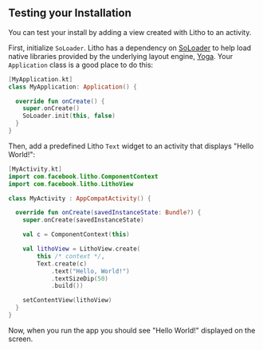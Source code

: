 ## Testing your Installation

You can test your install by adding a view created with Litho to an activity.

First, initialize `SoLoader`. Litho has a dependency on [SoLoader](https://github.com/facebook/SoLoader) to help load native libraries provided by the underlying layout engine, [Yoga](https://yogalayout.com/docs/). Your `Application` class is a good place to do this:

```kotlin
[MyApplication.kt]
class MyApplication: Application() {

  override fun onCreate() {
    super.onCreate()
    SoLoader.init(this, false)
  }
}
```

Then, add a predefined Litho `Text` widget to an activity that displays "Hello World!":

```kotlin
[MyActivity.kt]
import com.facebook.litho.ComponentContext
import com.facebook.litho.LithoView

class MyActivity : AppCompatActivity() {

  override fun onCreate(savedInstanceState: Bundle?) {
    super.onCreate(savedInstanceState)

    val c = ComponentContext(this)

    val lithoView = LithoView.create(
        this /* context */,
        Text.create(c)
            .text("Hello, World!")
            .textSizeDip(50)
            .build())

    setContentView(lithoView)
  }
}
```

Now, when you run the app you should see "Hello World!" displayed on the screen.